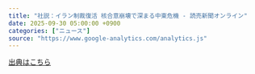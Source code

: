 ```yaml
---
title: "社説：イラン制裁復活 核合意崩壊で深まる中東危機 - 読売新聞オンライン"
date: 2025-09-30 05:00:00 +0900
categories: ["ニュース"]
source: "https://www.google-analytics.com/analytics.js"
---
```


[出典はこちら](https://www.google-analytics.com/analytics.js)
